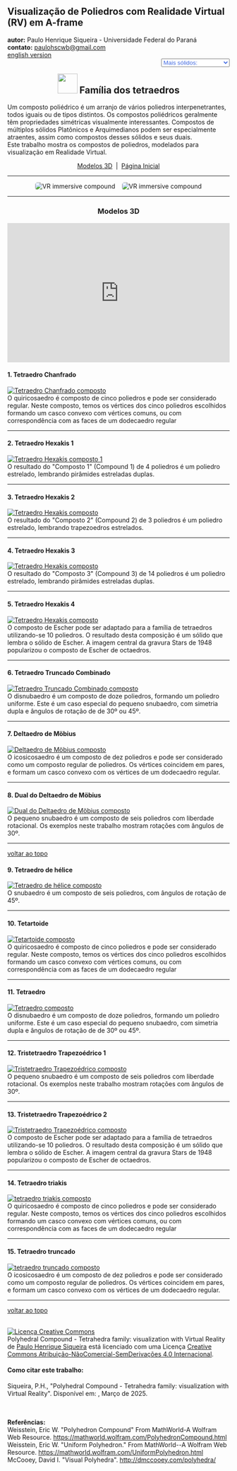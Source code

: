 <link rel="stylesheet" href="../../scripts/style.css">
<meta charset="utf-8">
<link rel="icon" type="image/png" href="../vr/salas/imagens/icone.png">
<h2>Visualização de Poliedros com Realidade Virtual (RV) em A-frame</h2>
<b>autor:</b> Paulo Henrique Siqueira - Universidade Federal do Paraná
<br><b>contato:</b> <a href="#"> paulohscwb@gmail.com </a>
<br><a href="https://paulohscwb.github.io/polycompound/compounds1/">english version</a>
<form style="margin: 0 auto; float:right; text-align:right; width:100%; margin-bottom:15px;">
	<select id="url" onchange="urlHandler(this.value)" style="color:royalblue;">
		<option disabled selected>Mais sólidos:</option>
		<option disabled value="../../compounds1/pt-br/">Família dos tetraedros</option>
		<!--<option value="../../compounds2/pt-br/">Família dos cubos</option>
		<option value="../../compounds3/pt-br/">Família dos octaedros</option>
		<option value="../../compounds4/pt-br/">Compostos de poliedros duais</option>
		<option value="../../compounds5/pt-br/">Compostos de dois poliedros</option>-->
	</select>
</form>
<script>
function urlHandler(value) {                               
    window.location.assign(`${value}`);
}
</script>

<p id="p1"></p>
  <h2 align="center"><img src="../vr/salas/imagens/icone.png" style="margin-bottom:-10px" width="45"> Família dos tetraedros</h2>
  Um composto poliédrico é um arranjo de vários poliedros interpenetrantes, todos iguais ou de tipos distintos. Os compostos poliédricos geralmente têm propriedades simétricas visualmente interessantes. Compostos de múltiplos sólidos Platônicos e Arquimedianos podem ser especialmente atraentes, assim como compostos desses sólidos e seus duais.
<br>Este trabalho mostra os compostos de poliedros, modelados para visualização em Realidade Virtual.
 <p align="center"><a href="#m3d">Modelos 3D</a><span>&nbsp;&nbsp;|&nbsp;&nbsp;</span><a href="../../pt-br/">Página Inicial</a></p>
<hr>
  <p align="center"><img src="../vr/salas/videos/compounds1.gif" style="max-width: 45%; border-radius:5px; margin-right:15px" loading="lazy" alt="VR immersive compound"/><img src="../vr/salas/videos/compounds2.gif" style="max-width: 45%; border-radius:5px;" loading="lazy" alt="VR immersive compound"/></p> 
<hr>
<h3 id="m3d" align="center">Modelos 3D</h3>
<iframe width="560" height="315" style="max-width:100%" src="https://www.youtube.com/embed/videoseries?list=PLy0I_lGW8HxXSZ0YVJejbOVBsCkdJDlhl" title="YouTube video player" frameborder="0" allow="accelerometer; autoplay; clipboard-write; encrypted-media; gyroscope; picture-in-picture; web-share" allowfullscreen></iframe>
<h4>1. Tetraedro Chanfrado</h4>
<a href="../vr/ChamferedTetrahedron.htm" target="_blank" title="modelo 3D" class="fotoA"><img src="../ar/1A.png" class="foto" alt="Tetraedro Chanfrado composto"></a>
 <br>O quiricosaedro é composto de cinco poliedros e pode ser considerado regular. Neste composto, temos os vértices dos cinco poliedros escolhidos formando um casco convexo com vértices comuns, ou com correspondência com as faces de um dodecaedro regular
 <br>
<hr>
<h4>2. Tetraedro Hexakis 1</h4>
<a href="../vr/HexakisTetrahedron1.htm" target="_blank" title="modelo 3D" class="fotoA"><img src="../ar/2A.png" class="foto" alt="Tetraedro Hexakis composto 1"></a>
 <br>O resultado do "Composto 1" (Compound 1) de 4 poliedros é um poliedro estrelado, lembrando pirâmides estreladas duplas.
 <br>
<hr>
<h4>3. Tetraedro Hexakis 2</h4>
<a href="../vr/HexakisTetrahedron2.htm" target="_blank" title="modelo 3D" class="fotoA"><img src="../ar/3A.png" class="foto" alt="Tetraedro Hexakis composto"></a>
 <br>O resultado do "Composto 2" (Compound 2) de 3 poliedros é um poliedro estrelado, lembrando trapezoedros estrelados.
 <br>
<hr>
<h4>4. Tetraedro Hexakis 3</h4>
<a href="../vr/HexakisTetrahedron3.htm" target="_blank" title="modelo 3D" class="fotoA"><img src="../ar/4A.png" class="foto" alt="Tetraedro Hexakis composto"></a>
 <br>O resultado do "Composto 3" (Compound 3) de 14 poliedros é um poliedro estrelado, lembrando pirâmides estreladas duplas.
 <br>
<hr>
<h4>5. Tetraedro Hexakis 4</h4>
<a href="../vr/HexakisTetrahedron4.htm" target="_blank" title="modelo 3D" class="fotoA"><img src="../ar/5A.png" class="foto" alt="Tetraedro Hexakis composto"></a>
 <br>O composto de Escher pode ser adaptado para a família de tetraedros utilizando-se 10 poliedros. O resultado desta composição é um sólido que lembra o sólido de Escher. A imagem central da gravura Stars de 1948 popularizou o composto de Escher de octaedros.
 <br>
<hr>
<h4>6. Tetraedro Truncado Combinado</h4>
<a href="../vr/JoinedTruncatedTetrahedron.htm" target="_blank" title="modelo 3D" class="fotoA"><img src="../ar/6A.png" class="foto" alt="Tetraedro Truncado Combinado composto"></a>
 <br>O disnubaedro é um composto de doze poliedros, formando um poliedro uniforme. Este é um caso especial do pequeno snubaedro, com simetria dupla e ângulos de rotação de de 30&ordm; ou 45&ordm;.
 <br>
<hr>
<h4>7. Deltaedro de Möbius</h4>
<a href="../vr/MobiusDeltahedron.htm" target="_blank" title="modelo 3D" class="fotoA"><img src="../ar/7A.png" class="foto" alt="Deltaedro de Möbius composto"></a>
 <br>O icosicosaedro é um composto de dez poliedros e pode ser considerado como um composto regular de poliedros. Os vértices coincidem em pares, e formam um casco convexo com os vértices de um dodecaedro regular.
 <br>
<hr>
<h4>8. Dual do Deltaedro de Möbius</h4>
<a href="../vr/MobiusDeltahedronDual.htm" target="_blank" title="modelo 3D" class="fotoA"><img src="../ar/8A.png" class="foto" alt="Dual do Deltaedro de Möbius composto"></a>
 <br>O pequeno snubaedro é um composto de seis poliedros com liberdade rotacional. Os exemplos neste trabalho mostram rotações com ângulos de 30&ordm;.
 <br>
<hr>
<p class="topop"><a href="#p1" class="topo">voltar ao topo</a></p>
<h4>9. Tetraedro de hélice</h4>
<a href="../vr/PropellorTetrahedron.htm" target="_blank" title="modelo 3D" class="fotoA"><img src="../ar/9A.png" class="foto" alt="Tetraedro de hélice composto"></a>
 <br>O snubaedro é um composto de seis poliedros, com ângulos de rotação de 45&ordm;.
 <br>
<hr>
<h4>10. Tetartoide</h4>
<a href="../vr/Tetartoid.htm" target="_blank" title="modelo 3D" class="fotoA"><img src="../ar/10A.png" class="foto" alt="Tetartoide composto"></a>
 <br>O quiricosaedro é composto de cinco poliedros e pode ser considerado regular. Neste composto, temos os vértices dos cinco poliedros escolhidos formando um casco convexo com vértices comuns, ou com correspondência com as faces de um dodecaedro regular
 <br>
<hr>
<h4>11. Tetraedro</h4>
<a href="../vr/Tetrahedron.htm" target="_blank" title="modelo 3D" class="fotoA"><img src="../ar/11A.png" class="foto" alt="Tetraedro composto"></a>
 <br>O disnubaedro é um composto de doze poliedros, formando um poliedro uniforme. Este é um caso especial do pequeno snubaedro, com simetria dupla e ângulos de rotação de de 30&ordm; ou 45&ordm;.
 <br>
<hr>
<h4>12. Tristetraedro Trapezoédrico 1</h4>
<a href="../vr/TrapezohedralTristetrahedron.htm" target="_blank" title="modelo 3D" class="fotoA"><img src="../ar/12A.png" class="foto" alt="Tristetraedro Trapezoédrico composto"></a>
 <br>O pequeno snubaedro é um composto de seis poliedros com liberdade rotacional. Os exemplos neste trabalho mostram rotações com ângulos de 30&ordm;.
 <br>
<hr>
<h4>13. Tristetraedro Trapezoédrico 2</h4>
<a href="../vr/TrapezohedralTristetrahedron2.htm" target="_blank" title="modelo 3D" class="fotoA"><img src="../ar/13A.png" class="foto" alt="Tristetraedro Trapezoédrico composto"></a>
 <br>O composto de Escher pode ser adaptado para a família de tetraedros utilizando-se 10 poliedros. O resultado desta composição é um sólido que lembra o sólido de Escher. A imagem central da gravura Stars de 1948 popularizou o composto de Escher de octaedros.
 <br>
<hr>
<h4>14. Tetraedro triakis</h4>
<a href="../vr/TriakisTetrahedron.htm" target="_blank" title="modelo 3D" class="fotoA"><img src="../ar/14A.png" class="foto" alt="tetraedro triakis composto"></a>
 <br>O quiricosaedro é composto de cinco poliedros e pode ser considerado regular. Neste composto, temos os vértices dos cinco poliedros escolhidos formando um casco convexo com vértices comuns, ou com correspondência com as faces de um dodecaedro regular 
 <br>
<hr>
<h4>15. Tetraedro truncado</h4>
<a href="../vr/TruncatedTetrahedron.htm" target="_blank" title="modelo 3D" class="fotoA"><img src="../ar/15A.png" class="foto" alt="tetraedro truncado composto"></a>
 <br>O icosicosaedro é um composto de dez poliedros e pode ser considerado como um composto regular de poliedros. Os vértices coincidem em pares, e formam um casco convexo com os vértices de um dodecaedro regular. 
 <br>
<hr>
<p class="topop"><a href="#p1" class="topo">voltar ao topo</a></p>

<br><a rel="license" href="http://creativecommons.org/licenses/by-nc-nd/4.0/"><img alt="Licença Creative Commons" style="border-width:0" src="https://i.creativecommons.org/l/by-nc-nd/4.0/88x31.png" loading="lazy"/></a><br /><span xmlns:dct="http://purl.org/dc/terms/" property="dct:title">Polyhedral Compound - Tetrahedra family: visualization with Virtual Reality</span> de <a xmlns:cc="http://creativecommons.org/ns#" href="https://paulohscwb.github.io/polycompound/compounds1/pt-br/" property="cc:attributionName" rel="cc:attributionURL">Paulo Henrique Siqueira</a> está licenciado com uma Licença <a rel="license" href="http://creativecommons.org/licenses/by-nc-nd/4.0/">Creative Commons Atribuição-NãoComercial-SemDerivações 4.0 Internacional</a>.

<h4>Como citar este trabalho:</h4> 
<p>Siqueira, P.H., "Polyhedral Compound - Tetrahedra family: visualization with Virtual Reality". Disponível em: <https://paulohscwb.github.io/polycompound/compounds1/pt-br/>, Março de 2025.</p>
<!--<a target="_blank" href="https://doi.org/10.5281/zenodo.14502405"><img src="https://zenodo.org/badge/DOI/10.5281/zenodo.14502405.svg" alt="DOI"></a>-->
<br><br><b>Referências:</b>
<br>Weisstein, Eric W. "Polyhedron Compound" From MathWorld-A Wolfram Web Resource. <a href="https://mathworld.wolfram.com/ArchimedeanDual.html" target="_blank">https://mathworld.wolfram.com/PolyhedronCompound.html</a>
<br>Weisstein, Eric W. "Uniform Polyhedron." From MathWorld--A Wolfram Web Resource. <a href="https://mathworld.wolfram.com/UniformPolyhedron.html" target="_blank">https://mathworld.wolfram.com/UniformPolyhedron.html</a>
<br>McCooey, David I. "Visual Polyhedra". <a href="http://dmccooey.com/polyhedra/" target="_blank">http://dmccooey.com/polyhedra/</a>
